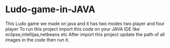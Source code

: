 # Ludo-game-in-JAVA
This Ludo game we made on java and it has two modes two player and four player
To run this project import this code on your JAVA IDE like eclipse,intellijaa,netbeans etc
After import this project update the path of all images in the code then run it.
